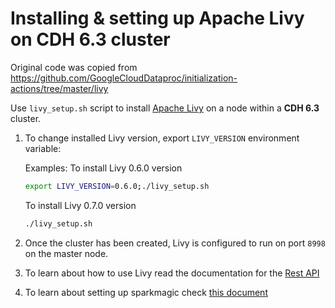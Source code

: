 # Installing & setting up Apache Livy on CDH 6.3 cluster
Original code was copied from https://github.com/GoogleCloudDataproc/initialization-actions/tree/master/livy

Use `livy_setup.sh` script to install [Apache Livy](https://livy.incubator.apache.org/) on a node within a **CDH 6.3** cluster.


1.  To change installed Livy version, export `LIVY_VERSION` environment variable:
    
    Examples:
    To install Livy 0.6.0 version
    ```bash
    export LIVY_VERSION=0.6.0;./livy_setup.sh
    ```
    To install Livy 0.7.0 version
    ```bash
    ./livy_setup.sh
    ```
1.  Once the cluster has been created, Livy is configured to run on port `8998`
    on the master node.

1.  To learn about how to use Livy read the documentation for the
    [Rest API](https://livy.incubator.apache.org/docs/latest/rest-api.html)
1.  To learn about setting up sparkmagic check [this document](https://github.com/jupyter-incubator/sparkmagic)
